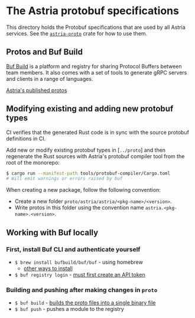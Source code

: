 # The Astria protobuf specifications

This directory holds the Protobuf specifications that are used
by all Astria services. See the [`astria-proto`](../crates/astria-proto) crate
for how to use them.

## Protos and Buf Build

[Buf Build](https://buf.build/) is a platform and registry for sharing Protocol
Buffers between team members. It also comes with a set of tools to generate gRPC
servers and clients in a range of languages.

[Astria's published protos](https://buf.build/astria/astria)

## Modifying existing and adding new protobuf types

CI verifies that the generated Rust code is in sync with the source protobuf
definitions in CI.

Add new or modify existing protobuf types in [`../proto`] and then regenerate
the Rust sources with Astria's protobuf compiler tool from the root of the monorepo:

```sh
$ cargo run --manifest-path tools/protobuf-compiler/Cargo.toml
# Will emit warnings or errors raised by buf
```

When creating a new package, follow the following convention:

* Create a new folder `proto/astria/astria/<pkg-name>/<version>`.
* Write protos in this folder using the convention name
  `astria.<pkg-name>.<version>`.

## Working with Buf locally

### First, install Buf CLI and authenticate yourself

* `$ brew install bufbuild/buf/buf` - using homebrew
  * [other ways to install](https://docs.buf.build/installation)
* `$ buf registry login` - [must first create an API
  token](https://docs.buf.build/tutorials/getting-started-with-bsr#create-an-api-token)

### Building and pushing after making changes in `proto`

* `$ buf build` - [builds the proto files into a single binary
  file](https://docs.buf.build/build/explanation#what-are-buf-images)
* `$ buf push` - pushes a module to the registry

